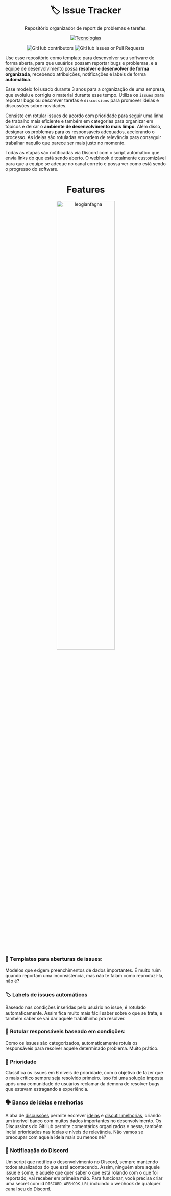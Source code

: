 <div align="center">
  <h1>🏷️ Issue Tracker</h1>
  <p>Repositório organizador de report de problemas e tarefas.</p>

  [![Tecnologias](https://skillicons.dev/icons?i=githubactions,github,bash,discord)](https://skillicons.dev)

  ![GitHub contributors](https://img.shields.io/github/created-at/austv-minecraft/Issues) ![GitHub Issues or Pull Requests](https://img.shields.io/github/issues-closed/austv-minecraft/Issues)

</div>

Use esse repositório como template para desenvolver seu software de forma aberta, para que usuários possam reportar bugs e problemas, e a equipe de desenvolvimento possa **resolver e desenvolver de forma organizada**, recebendo atribuições, notificações e labels de forma **automática**.

Esse modelo foi usado durante 3 anos para a organização de uma empresa, que evoluiu e corrigiu o material durante esse tempo. Utiliza os `issues` para reportar bugs ou descrever tarefas e `discussions` para promover ideias e discussões sobre novidades.

Consiste em rotular issues de acordo com prioridade para seguir uma linha de trabalho mais eficiente e também em categorias para organizar em tópicos e deixar o **ambiente de desenvolvimento mais limpo**. Além disso, designar os problemas para os responsáveis adequados, acelerando o processo. As ideias são rotuladas em ordem de relevância para conseguir trabalhar naquilo que parece ser mais justo no momento.

Todas as etapas são notificadas via Discord com o script automático que envia links do que está sendo aberto. O webhook é totalmente customizável para que a equipe se adeque no canal correto e possa ver como está sendo o progresso do software.

<div align="center">
  <h1>Features</h1>
  <img width="60%" src="https://github.com/user-attachments/assets/ad830799-40ee-418f-802d-42c53048c47f" alt="leogianfagna"/>
</div>

### 📑 Templates para aberturas de issues:
Modelos que exigem preenchimentos de dados importantes. É muito ruim quando reportam uma inconsistencia, mas não te falam como reproduzí-la, não é?

### 🏷️ Labels de issues automáticos
Baseado nas condições inseridas pelo usuário no issue, é rotulado automaticamente. Assim fica muito mais fácil saber sobre o que se trata, e também saber se vai dar aquele trabalhinho pra resolver.

### 👤 Rotular responsáveis baseado em condições:
Como os issues são categorizados, automaticamente rotula os responsáveis para resolver aquele determinado problema. Muito prático.

### 🔴 Prioridade
Classifica os issues em 6 níveis de prioridade, com o objetivo de fazer que o mais crítico sempre seja resolvido primeiro. Isso foi uma solução imposta após uma comunidade de usuários reclamar da demora de resolver bugs que estavam estragando a experiência.

### 🗣️ Banco de ideias e melhorias
A aba de [discussões](https://github.com/austv-minecraft/Issues/discussions) permite escrever [ideias](https://github.com/austv-minecraft/Issues/discussions/categories/ideia?discussions_q=) e [discutir melhorias](https://github.com/austv-minecraft/Issues/discussions/categories/opinioes?discussions_q=), criando um incrível banco com muitos dados importantes no desenvolvimento. Os Discussions do GitHub permite comentários organizados e nessa, também inclui prioridades nas ideias e níveis de relevância. Não vamos se preocupar com aquela ideia mais ou menos né?

### 📣 Notificação do Discord
Um script que notifica o desenvolvimento no Discord, sempre mantendo todos atualizados do que está acontecendo. Assim, ninguém abre aquele issue e some, e aquele que quer saber o que está rolando com o que foi reportado, vai receber em primeira mão. Para funcionar, você precisa criar uma secret com id `DISCORD_WEBHOOK_URL` incluindo o webhook de qualquer canal seu do Discord.



